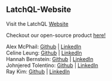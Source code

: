 ## LatchQL-Website

Visit the LatchQL [Website](https://www.latchql.io/)

Checkout our open-source product [here!](https://github.com/oslabs-beta/LatchQL)

Alex McPhail: [Github](https://github.com/mcphail-alex) | [LinkedIn](https://www.linkedin.com/in/mcphail-alex/)    
Celine Leung: [Github](https://github.com/ccelineleung) | [LinkedIn](https://www.linkedin.com/in/celineleung412/)  
Hannah Bernstein: [Github](https://github.com/hbernie) | [LinkedIn](https://www.linkedin.com/in/bernstein-hannah/)   
Johnjered Tolentino: [Github](https://github.com/Johnjeredivant) | [LinkedIn](https://www.linkedin.com/in/johnjered-tolentino/)  
Ray Kim: [Github](https://github.com/reykeem) | [LinkedIn](https://www.linkedin.com/in/raymondhkim/)                                                                                                                            

